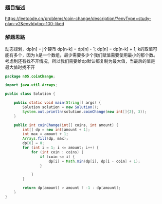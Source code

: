 ### 题目描述

https://leetcode.cn/problems/coin-change/description/?envType=study-plan-v2&envId=top-100-liked

### 解题思路

动态规划，dp[n] = j个硬币 dp[n-k] = dp[n] - 1;
dp[n] = dp[n-k] + 1;
k的取值可能有多个，因为 k是一个数组，最少需要多少个我们赋值需要使用最小的那个数。
考虑到还有找不开情况，所以我们需要给dp默认都复制为最大值，当最后的值是最大值时找不开

```java
package n85.coinChange;

import java.util.Arrays;

public class Solution {

    public static void main(String[] args) {
        Solution solution = new Solution();
        System.out.println(solution.coinChange(new int[]{2}, 3));
    }

    public int coinChange(int[] coins, int amount) {
        int[] dp = new int[amount + 1];
        int max = amount + 1;
        Arrays.fill(dp, max);
        dp[0] = 0;
        for (int i = 1; i <= amount; i++) {
            for (int coin : coins) {
                if (coin <= i) {
                    dp[i] = Math.min(dp[i], dp[i - coin] + 1);
                }

            }
        }

        return dp[amount] > amount ? -1 : dp[amount];
    }
}

```